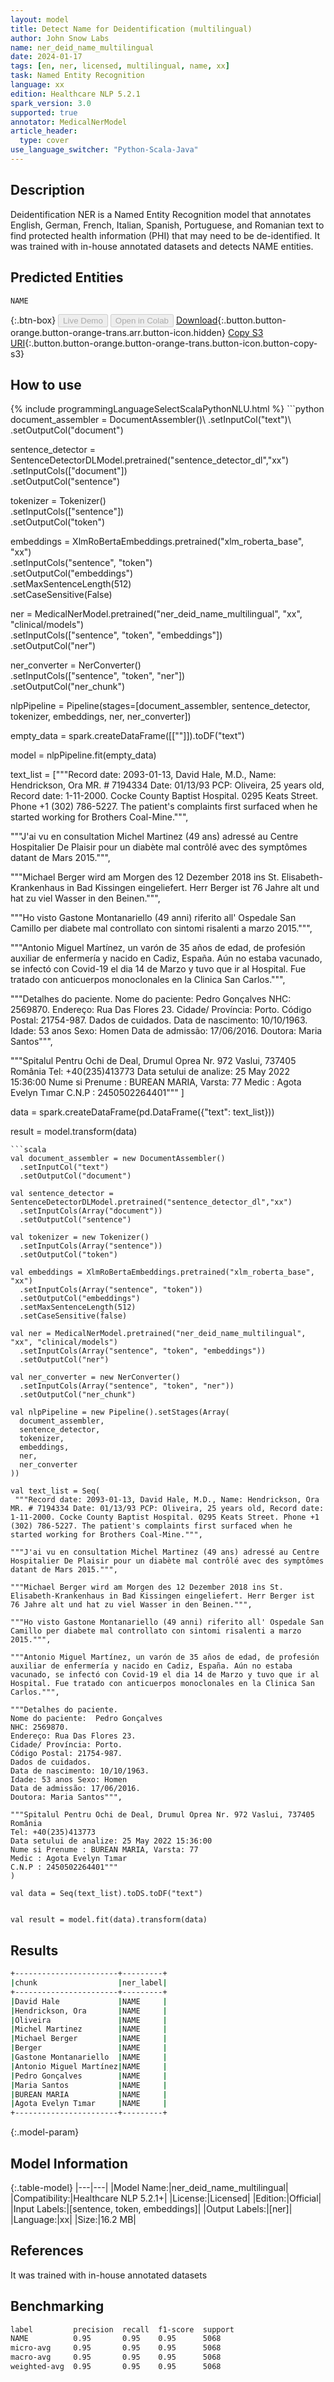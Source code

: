 ```yaml
---
layout: model
title: Detect Name for Deidentification (multilingual)
author: John Snow Labs
name: ner_deid_name_multilingual
date: 2024-01-17
tags: [en, ner, licensed, multilingual, name, xx]
task: Named Entity Recognition
language: xx
edition: Healthcare NLP 5.2.1
spark_version: 3.0
supported: true
annotator: MedicalNerModel
article_header:
  type: cover
use_language_switcher: "Python-Scala-Java"
---
```


## Description

Deidentification NER is a Named Entity Recognition model that annotates English, German, French, Italian, Spanish, Portuguese, and Romanian text to find protected health information (PHI) that may need to be de-identified. It was trained with in-house annotated datasets and detects NAME entities.

## Predicted Entities

`NAME`

{:.btn-box}
<button class="button button-orange" disabled>Live Demo</button>
<button class="button button-orange" disabled>Open in Colab</button>
[Download](https://s3.amazonaws.com/auxdata.johnsnowlabs.com/clinical/models/ner_deid_name_multilingual_xx_5.2.1_3.0_1705512521448.zip){:.button.button-orange.button-orange-trans.arr.button-icon.hidden}
[Copy S3 URI](s3://auxdata.johnsnowlabs.com/clinical/models/ner_deid_name_multilingual_xx_5.2.1_3.0_1705512521448.zip){:.button.button-orange.button-orange-trans.button-icon.button-copy-s3}

## How to use



<div class="tabs-box" markdown="1">
{% include programmingLanguageSelectScalaPythonNLU.html %}
```python
document_assembler = DocumentAssembler()\
    .setInputCol("text")\
    .setOutputCol("document")

sentence_detector = SentenceDetectorDLModel.pretrained("sentence_detector_dl","xx")\
    .setInputCols(["document"])\
    .setOutputCol("sentence")

tokenizer = Tokenizer() \
    .setInputCols(["sentence"]) \
    .setOutputCol("token")

embeddings = XlmRoBertaEmbeddings.pretrained("xlm_roberta_base", "xx") \
    .setInputCols("sentence", "token") \
    .setOutputCol("embeddings")\
    .setMaxSentenceLength(512)\
    .setCaseSensitive(False)

ner = MedicalNerModel.pretrained("ner_deid_name_multilingual", "xx", "clinical/models") \
    .setInputCols(["sentence", "token", "embeddings"]) \
    .setOutputCol("ner")

ner_converter = NerConverter() \
    .setInputCols(["sentence", "token", "ner"]) \
    .setOutputCol("ner_chunk")

nlpPipeline = Pipeline(stages=[document_assembler,
                            sentence_detector,
                            tokenizer,
                            embeddings,
                            ner,
                            ner_converter])

empty_data = spark.createDataFrame([[""]]).toDF("text")

model = nlpPipeline.fit(empty_data)

text_list = ["""Record date: 2093-01-13, David Hale, M.D., Name: Hendrickson, Ora MR. # 7194334 Date: 01/13/93 PCP: Oliveira, 25 years old, Record date: 1-11-2000. Cocke County Baptist Hospital. 0295 Keats Street. Phone +1 (302) 786-5227. The patient's complaints first surfaced when he started working for Brothers Coal-Mine.""",
             
"""J'ai vu en consultation Michel Martinez (49 ans) adressé au Centre Hospitalier De Plaisir pour un diabète mal contrôlé avec des symptômes datant de Mars 2015.""",
             
"""Michael Berger wird am Morgen des 12 Dezember 2018 ins St. Elisabeth-Krankenhaus in Bad Kissingen eingeliefert. Herr Berger ist 76 Jahre alt und hat zu viel Wasser in den Beinen.""",

"""Ho visto Gastone Montanariello (49 anni) riferito all' Ospedale San Camillo per diabete mal controllato con sintomi risalenti a marzo 2015.""",

"""Antonio Miguel Martínez, un varón de 35 años de edad, de profesión auxiliar de enfermería y nacido en Cadiz, España. Aún no estaba vacunado, se infectó con Covid-19 el dia 14 de Marzo y tuvo que ir al Hospital. Fue tratado con anticuerpos monoclonales en la Clinica San Carlos.""",
    
"""Detalhes do paciente.
Nome do paciente:  Pedro Gonçalves
NHC: 2569870.
Endereço: Rua Das Flores 23.
Cidade/ Província: Porto.
Código Postal: 21754-987.
Dados de cuidados.
Data de nascimento: 10/10/1963.
Idade: 53 anos Sexo: Homen
Data de admissão: 17/06/2016.
Doutora: Maria Santos""",

"""Spitalul Pentru Ochi de Deal, Drumul Oprea Nr. 972 Vaslui, 737405 România
Tel: +40(235)413773
Data setului de analize: 25 May 2022 15:36:00
Nume si Prenume : BUREAN MARIA, Varsta: 77
Medic : Agota Evelyn Tımar
C.N.P : 2450502264401"""
]

data = spark.createDataFrame(pd.DataFrame({"text": text_list}))

result = model.transform(data)
```
```scala
val document_assembler = new DocumentAssembler()
  .setInputCol("text")
  .setOutputCol("document")

val sentence_detector = SentenceDetectorDLModel.pretrained("sentence_detector_dl","xx")
  .setInputCols(Array("document"))
  .setOutputCol("sentence")

val tokenizer = new Tokenizer()
  .setInputCols(Array("sentence"))
  .setOutputCol("token")

val embeddings = XlmRoBertaEmbeddings.pretrained("xlm_roberta_base", "xx")
  .setInputCols(Array("sentence", "token"))
  .setOutputCol("embeddings")
  .setMaxSentenceLength(512)
  .setCaseSensitive(false)

val ner = MedicalNerModel.pretrained("ner_deid_name_multilingual", "xx", "clinical/models")
  .setInputCols(Array("sentence", "token", "embeddings"))
  .setOutputCol("ner")

val ner_converter = new NerConverter()
  .setInputCols(Array("sentence", "token", "ner"))
  .setOutputCol("ner_chunk")

val nlpPipeline = new Pipeline().setStages(Array(
  document_assembler,
  sentence_detector,
  tokenizer,
  embeddings,
  ner,
  ner_converter
))

val text_list = Seq(
 """Record date: 2093-01-13, David Hale, M.D., Name: Hendrickson, Ora MR. # 7194334 Date: 01/13/93 PCP: Oliveira, 25 years old, Record date: 1-11-2000. Cocke County Baptist Hospital. 0295 Keats Street. Phone +1 (302) 786-5227. The patient's complaints first surfaced when he started working for Brothers Coal-Mine.""",
             
"""J'ai vu en consultation Michel Martinez (49 ans) adressé au Centre Hospitalier De Plaisir pour un diabète mal contrôlé avec des symptômes datant de Mars 2015.""",
             
"""Michael Berger wird am Morgen des 12 Dezember 2018 ins St. Elisabeth-Krankenhaus in Bad Kissingen eingeliefert. Herr Berger ist 76 Jahre alt und hat zu viel Wasser in den Beinen.""",

"""Ho visto Gastone Montanariello (49 anni) riferito all' Ospedale San Camillo per diabete mal controllato con sintomi risalenti a marzo 2015.""",

"""Antonio Miguel Martínez, un varón de 35 años de edad, de profesión auxiliar de enfermería y nacido en Cadiz, España. Aún no estaba vacunado, se infectó con Covid-19 el dia 14 de Marzo y tuvo que ir al Hospital. Fue tratado con anticuerpos monoclonales en la Clinica San Carlos.""",
    
"""Detalhes do paciente.
Nome do paciente:  Pedro Gonçalves
NHC: 2569870.
Endereço: Rua Das Flores 23.
Cidade/ Província: Porto.
Código Postal: 21754-987.
Dados de cuidados.
Data de nascimento: 10/10/1963.
Idade: 53 anos Sexo: Homen
Data de admissão: 17/06/2016.
Doutora: Maria Santos""",

"""Spitalul Pentru Ochi de Deal, Drumul Oprea Nr. 972 Vaslui, 737405 România
Tel: +40(235)413773
Data setului de analize: 25 May 2022 15:36:00
Nume si Prenume : BUREAN MARIA, Varsta: 77
Medic : Agota Evelyn Tımar
C.N.P : 2450502264401"""
)

val data = Seq(text_list).toDS.toDF("text")


val result = model.fit(data).transform(data)
```
</div>

## Results

```bash
+-----------------------+---------+
|chunk                  |ner_label|
+-----------------------+---------+
|David Hale             |NAME     |
|Hendrickson, Ora       |NAME     |
|Oliveira               |NAME     |
|Michel Martinez        |NAME     |
|Michael Berger         |NAME     |
|Berger                 |NAME     |
|Gastone Montanariello  |NAME     |
|Antonio Miguel Martínez|NAME     |
|Pedro Gonçalves        |NAME     |
|Maria Santos           |NAME     |
|BUREAN MARIA           |NAME     |
|Agota Evelyn Tımar     |NAME     |
+-----------------------+---------+
```

{:.model-param}
## Model Information

{:.table-model}
|---|---|
|Model Name:|ner_deid_name_multilingual|
|Compatibility:|Healthcare NLP 5.2.1+|
|License:|Licensed|
|Edition:|Official|
|Input Labels:|[sentence, token, embeddings]|
|Output Labels:|[ner]|
|Language:|xx|
|Size:|16.2 MB|

## References

It was trained with in-house annotated datasets

## Benchmarking

```bash
label         precision  recall  f1-score  support 
NAME          0.95       0.95    0.95      5068    
micro-avg     0.95       0.95    0.95      5068    
macro-avg     0.95       0.95    0.95      5068    
weighted-avg  0.95       0.95    0.95      5068    
```